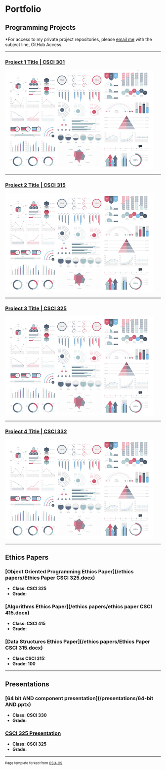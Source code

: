 Portfolio
=========

Programming Projects
--------------------

*For access to my private project repositories, please [email me](mailto:jrdavies@csustudent.net?subject=GitHub%20Access) with the subject line, GitHub Access.

---
### [Project 1 Title | CSCI 301](project1)

![Project 1 Thumbnail Name](images/dummy_thumbnail.jpg)

---
### [Project 2 Title | CSCI 315](project1)

![Project 2 Thumbnail Name](images/dummy_thumbnail.jpg)

---
### [Project 3 Title | CSCI 325](project1)

![Project 3 Thumbnail Name](images/dummy_thumbnail.jpg)

---
### [Project 4 Title | CSCI 332](project1)

![Project 4 Thumbnail Name](images/dummy_thumbnail.jpg)

---

Ethics Papers
-------------

### [Object Oriented Programming Ethics Paper](/ethics papers/Ethics Paper CSCI 325.docx)

-   **Class: CSCI 325**  
-   **Grade:**

### [Algorithms Ethics Paper](/ethics papers/ethics paper CSCI 415.docx)

-   **Class: CSCI 415** 
-   **Grade:**

### [Data Structures Ethics Paper](/ethics papers/Ethics Paper CSCI 315.docx)

-   **Class CSCI 315:** 
-   **Grade: 100**

---

Presentations
-------------

### [64 bit AND component presentation](/presentations/64-bit AND.pptx)

- **Class: CSCI 330** 
- **Grade:**


### [CSCI 325 Presentation](https://youtu.be/BQgD8D1A0OQ)

- **Class: CSCI 325** 
- **Grade:**

---

<p style="font-size:11px">Page template forked from <a href="https://github.com/csu-cs/csci-portfolio">CSU-CS</a></p>
<!-- Remove above link if you don't want to attributive -->
